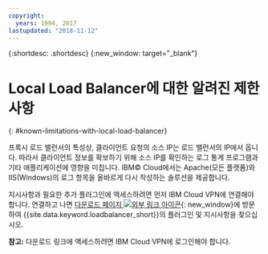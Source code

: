 ```yaml
---
copyright:
  years: 1994, 2017
lastupdated: "2018-11-12"
---
```


{:shortdesc: .shortdesc}
{:new_window: target="_blank"}

# Local Load Balancer에 대한 알려진 제한사항
{: #known-limitations-with-local-load-balancer}

프록시 로드 밸런서의 특성상, 클라이언트 요청의 소스 IP는 로드 밸런서의 IP에서 옵니다. 따라서 클라이언트 정보를 확보하기 위해 소스 IP를 확인하는 로그 통계 프로그램과 기타 애플리케이션에 영향을 미칩니다. IBM© Cloud에서는 Apache(모든 플랫폼)와 IIS(Windows)의 로그 항목을 올바르게 다시 작성하는 솔루션을 제공합니다.

지시사항과 필요한 추가 플러그인에 액세스하려면 먼저 IBM Cloud VPN에 연결해야 합니다. 연결하고 나면 [다운로드 페이지 ![외부 링크 아이콘](../../icons/launch-glyph.svg "외부 링크 아이콘")](http://downloads.softlayer.local/loadbalancer/){: new_window}에 방문하여 {{site.data.keyword.loadbalancer_short}}의 플러그인 및 지시사항을 찾으십시오.

**참고:** 다운로드 링크에 액세스하려면 IBM Cloud VPN에 로그인해야 합니다. 
